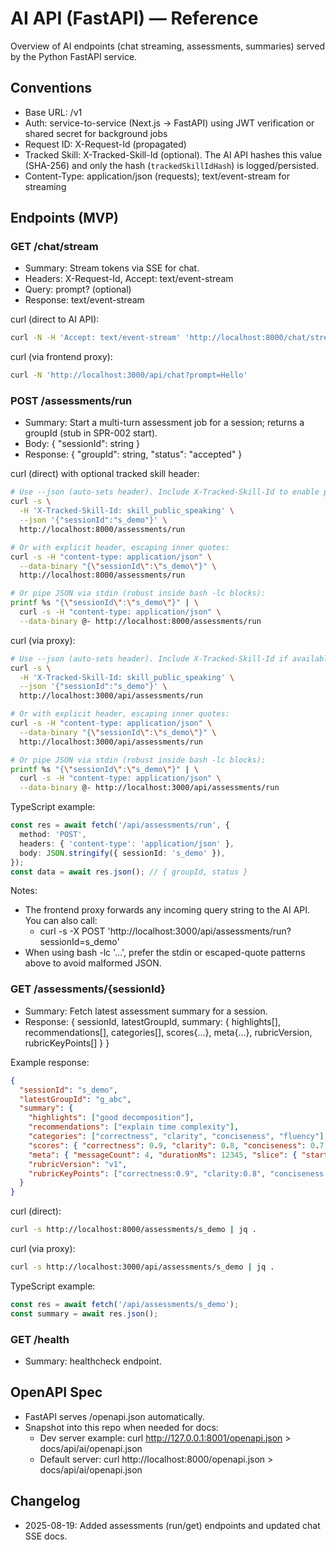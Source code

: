 # AI API (FastAPI) — Reference

Overview of AI endpoints (chat streaming, assessments, summaries) served by the Python FastAPI service.

## Conventions
- Base URL: /v1
- Auth: service-to-service (Next.js → FastAPI) using JWT verification or shared secret for background jobs
- Request ID: X-Request-Id (propagated)
- Tracked Skill: X-Tracked-Skill-Id (optional). The AI API hashes this value (SHA-256) and only the hash (`trackedSkillIdHash`) is logged/persisted.
- Content-Type: application/json (requests); text/event-stream for streaming

## Endpoints (MVP)

### GET /chat/stream
- Summary: Stream tokens via SSE for chat.
- Headers: X-Request-Id, Accept: text/event-stream
- Query: prompt? (optional)
- Response: text/event-stream

curl (direct to AI API):
```bash
curl -N -H 'Accept: text/event-stream' 'http://localhost:8000/chat/stream?prompt=Hello'
```

curl (via frontend proxy):
```bash
curl -N 'http://localhost:3000/api/chat?prompt=Hello'
```

### POST /assessments/run
- Summary: Start a multi-turn assessment job for a session; returns a groupId (stub in SPR-002 start).
- Body: { "sessionId": string }
- Response: { "groupId": string, "status": "accepted" }

curl (direct) with optional tracked skill header:
```bash
# Use --json (auto-sets header). Include X-Tracked-Skill-Id to enable privacy-preserving correlation:
curl -s \
  -H 'X-Tracked-Skill-Id: skill_public_speaking' \
  --json '{"sessionId":"s_demo"}' \
  http://localhost:8000/assessments/run

# Or with explicit header, escaping inner quotes:
curl -s -H "content-type: application/json" \
  --data-binary "{\"sessionId\":\"s_demo\"}" \
  http://localhost:8000/assessments/run

# Or pipe JSON via stdin (robust inside bash -lc blocks):
printf %s "{\"sessionId\":\"s_demo\"}" | \
  curl -s -H "content-type: application/json" \
  --data-binary @- http://localhost:8000/assessments/run
```

curl (via proxy):
```bash
# Use --json (auto-sets header). Include X-Tracked-Skill-Id if available:
curl -s \
  -H 'X-Tracked-Skill-Id: skill_public_speaking' \
  --json '{"sessionId":"s_demo"}' \
  http://localhost:3000/api/assessments/run

# Or with explicit header, escaping inner quotes:
curl -s -H "content-type: application/json" \
  --data-binary "{\"sessionId\":\"s_demo\"}" \
  http://localhost:3000/api/assessments/run

# Or pipe JSON via stdin (robust inside bash -lc blocks):
printf %s "{\"sessionId\":\"s_demo\"}" | \
  curl -s -H "content-type: application/json" \
  --data-binary @- http://localhost:3000/api/assessments/run
```

TypeScript example:
```ts
const res = await fetch('/api/assessments/run', {
  method: 'POST',
  headers: { 'content-type': 'application/json' },
  body: JSON.stringify({ sessionId: 's_demo' }),
});
const data = await res.json(); // { groupId, status }
```

Notes:
- The frontend proxy forwards any incoming query string to the AI API. You can also call:
  - curl -s -X POST 'http://localhost:3000/api/assessments/run?sessionId=s_demo'
- When using bash -lc '...', prefer the stdin or escaped-quote patterns above to avoid malformed JSON.

### GET /assessments/{sessionId}
- Summary: Fetch latest assessment summary for a session.
- Response: { sessionId, latestGroupId, summary: { highlights[], recommendations[], categories[], scores{...}, meta{...}, rubricVersion, rubricKeyPoints[] } }

Example response:

```json
{
  "sessionId": "s_demo",
  "latestGroupId": "g_abc",
  "summary": {
    "highlights": ["good decomposition"],
    "recommendations": ["explain time complexity"],
    "categories": ["correctness", "clarity", "conciseness", "fluency"],
    "scores": { "correctness": 0.9, "clarity": 0.8, "conciseness": 0.7, "fluency": 0.85 },
    "meta": { "messageCount": 4, "durationMs": 12345, "slice": { "startIndex": 0, "endIndex": 3 } },
    "rubricVersion": "v1",
    "rubricKeyPoints": ["correctness:0.9", "clarity:0.8", "conciseness:0.7", "fluency:0.85"]
  }
}
```

curl (direct):
```bash
curl -s http://localhost:8000/assessments/s_demo | jq .
```

curl (via proxy):
```bash
curl -s http://localhost:3000/api/assessments/s_demo | jq .
```

TypeScript example:
```ts
const res = await fetch('/api/assessments/s_demo');
const summary = await res.json();
```

### GET /health
- Summary: healthcheck endpoint.

## OpenAPI Spec
- FastAPI serves /openapi.json automatically.
- Snapshot into this repo when needed for docs:
  - Dev server example: curl http://127.0.0.1:8001/openapi.json > docs/api/ai/openapi.json
  - Default server: curl http://localhost:8000/openapi.json > docs/api/ai/openapi.json

## Changelog
- 2025-08-19: Added assessments (run/get) endpoints and updated chat SSE docs.
